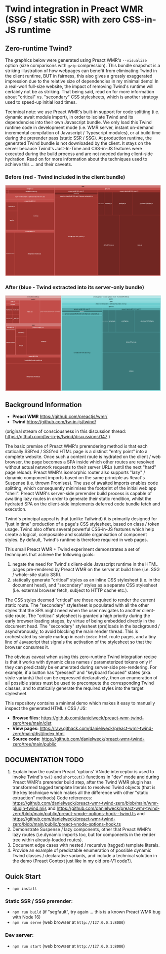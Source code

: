 # Twind integration in Preact WMR (SSG / static SSR) with zero CSS-in-JS runtime

## Zero-runtime Twind?

The graphics below were generated using Preact WMR's `--visualize` option (size comparisons with `gzip` compression). This bundle snapshot is a striking illustration of how webpages can benefit from eliminating Twind in the client runtime, BUT in fairness, this also gives a grossly exaggerated impression due to the relative size of dependencies in my minimal demo! In a real-worl full-size website, the impact of removing Twind's runtime will certainly not be as striking. That being said, read on for more information about "critical" vs. "secondary" CSS stylesheets, which is another strategy used to speed-up initial load times.

Technical note: we use Preact WMR's built-in support for code splitting (i.e. dynamic await module import), in order to isolate Twind and its dependencies into their own Javascript bundle. We only load this Twind runtime code in development mode (i.e. WMR server, instant on-demand incremental compilation of Javascript / Typescript modules), or at build time during the prerender pass (static SSR / SSG). At production runtime, the generated Twind bundle is not downloaded by the client. It stays on the server because Twind's Just-In-Time and CSS-in-JS features were executed during the build process and are not needed during client-side hydration. Read on for more information about the techniques used to achieve this ... and their caveats.

### Before (red - Twind included in the client bundle)

![Twind before](./doc/twind-bundle-before.png)

### After (blue - Twind extracted into its server-only bundle)

![Twind after](./doc/twind-bundle-after.png)

## Background Information

* **Preact WMR** https://github.com/preactjs/wmr/
* **Twind** https://github.com/tw-in-js/twind/

(original stream of consciousness in this discussion thread: https://github.com/tw-in-js/twind/discussions/147 )

The basic premise of Preact WMR's prerendering method is that each statically SSR'ed / SSG'ed HTML page is a distinct "entry point" into a complete website. Once such a content route is hydrated on the client / web browser, the page becomes a SPA inside which other routes are resolved without actual network requests to their server URLs (until the next "hard" page reload). Preact WMR's isomorphic router also supports "lazy" / dynamic component imports based on the same principle as React's Suspense (i.e. thrown Promises). The use of awaited imports enables code splitting, which consequently minimises the footprint of the initial web app "shell". Preact WMR's server-side prerender build process is capable of awaiting lazy routes in order to generate their static rendition, whilst the hydrated SPA on the client-side implements deferred code bundle fetch and execution.

Twind's principal appeal is that (unlike Tailwind) it is primarily designed for "just in time" production of a page's CSS stylesheet, based on class / token usage. Twind also offers several powerful CSS-in-JS features which help create a logical, composable and scalable organisation of component styles. By default, Twind's runtime is therefore required in web pages.

This small Preact WMR + Twind experiment demonstrates a set of techniques that achieve the following goals:

1) negate the need for Twind's client-side Javascript runtime in the HTML pages pre-rendered by Preact WMR on the server at build time (i.e. SSG / whole-site static SSR).
2) statically generate "critical" styles as an inline CSS stylesheet (i.e. in the document head), and "secondary" styles as a separate CSS stylesheet (i.e. external browser fetch, subject to HTTP cache etc.).

The CSS styles deemed "critical" are those required to render the current static route. The "secondary" stylesheet is populated with all the other styles that the SPA might need when the user navigates to another client-side route. The "critical" stylesheet is granted a high priority during the early browser loading stages, by virtue of being embedded directly in the document head. The "secondary" stylesheet (pre)loads in the background / asynchronously, to avoid blocking the main render thread. This is orchestrated by simple markup in each `index.html` route pages, and a tiny line of Javascript that signals the activation of the stylesheet so that the browser consumes it.

The obvious caveat when using this zero-runtime Twind integration recipe is that it works with dynamic class names / parameterized tokens only if they can predictably be enumerated during server-side pre-rendering. For example, if a button has "pressed" and "keyboard focused" states (aka. style variants) that can be expressed declaratively, then an enumeration of all possible states must be used to precompute the corresponding Twind classes, and to statically generate the required styles into the target stylesheet.

This repository contains a minimal demo which makes it easy to manually inspect the generated HTML / CSS / JS:

* **Browse files:** https://github.com/danielweck/preact-wmr-twind-zero/tree/main/dist
* **View pages:** https://raw.githack.com/danielweck/preact-wmr-twind-zero/main/dist/index.html
* **Source code:** https://github.com/danielweck/preact-wmr-twind-zero/tree/main/public

## DOCUMENTATION TODO

1) Explain how the custom Preact 'options' VNode interceptor is used to invoke Twind's `tw()` and `shortcut()` functions in "dev" mode and during Preact WMR's prerender build step, after the Twind WMR plugin has transformed tagged template literals to resolved Twind objects (that is the key technique which makes all the difference with other "static extraction" methods) Code references: https://github.com/danielweck/preact-wmr-twind-zero/blob/main/wmr-plugin-twind.mjs and https://github.com/danielweck/preact-wmr-twind-zero/blob/main/public/preact-vnode-options-hook--twind.ts and https://github.com/danielweck/preact-wmr-twind-zero/blob/main/public/preact-vnode-options-hook.ts
2) Demonstrate Suspense / lazy components, other that Preact WMR's lazy routes (i.e.dynamic imports too, but for components in the render tree within already-loaded routes).
3) Document edge cases with nested / recursive (tagged) template literals.
4) Provide an example of predictable enumeration of possible dynamic Twind classes / declarative variants, and include a technical solution in the demo (Preact Context just like in my old pre-V1 code?).

## Quick Start

* `npm install`

### Static SSR / SSG prerender:

* `npm run build` (if "segfault", try again ... this is a known Preact WMR bug with Node 16)
* `npm run serve` (web browser at `http://127.0.0.1:8080`)

### Dev server:

* `npm run start` (web browser at `http://127.0.0.1:8080`)
